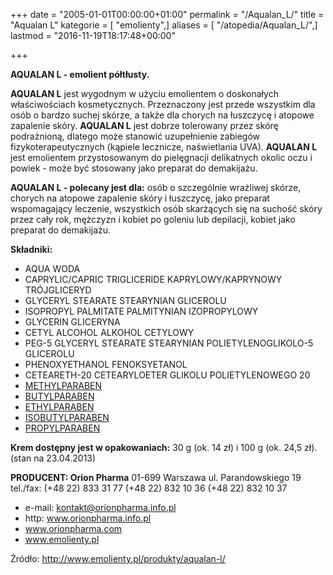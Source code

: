 +++
date = "2005-01-01T00:00:00+01:00"
permalink = "/Aqualan_L/"
title = "Aqualan L"
kategorie = [ "emolienty",]
aliases = [ "/atopedia/Aqualan_L/",]
lastmod = "2016-11-19T18:17:48+00:00"

+++

**AQUALAN L - emolient półtłusty.**

**AQUALAN L** jest wygodnym w użyciu emolientem o doskonałych właściwościach kosmetycznych. Przeznaczony jest przede wszystkim dla osób o bardzo suchej skórze, a także dla chorych na łuszczycę i atopowe zapalenie skóry. **AQUALAN L** jest dobrze tolerowany przez skórę podrażnioną, dlatego może stanowić uzupełnienie zabiegów fizykoterapeutycznych (kąpiele lecznicze, naświetlania UVA). **AQUALAN L** jest emolientem przystosowanym do pielęgnacji delikatnych okolic oczu i powiek - może być stosowany jako preparat do demakijażu.

**AQUALAN L - polecany jest dla:** osób o szczególnie wrażliwej skórze, chorych na atopowe zapalenie skóry i łuszczycę, jako preparat wspomagający leczenie, wszystkich osób skarżących się na suchość skóry przez cały rok, mężczyzn i kobiet po goleniu lub depilacji, kobiet jako preparat do demakijażu.

**Składniki:**

-   AQUA WODA
-   CAPRYLIC/CAPRIC TRIGLICERIDE KAPRYLOWY/KAPRYNOWY TRÓJGLICERYD
-   GLYCERYL STEARATE STEARYNIAN GLICEROLU
-   ISOPROPYL PALMITATE PALMITYNIAN IZOPROPYLOWY
-   GLYCERIN GLICERYNA
-   CETYL ALCOHOL ALKOHOL CETYLOWY
-   PEG-5 GLYCERYL STEARATE STEARYNIAN POLIETYLENOGLIKOLO-5 GLICEROLU
-   PHENOXYETHANOL FENOKSYETANOL
-   CETEARETH-20 CETEARYLOETER GLIKOLU POLIETYLENOWEGO 20
-   [METHYLPARABEN](/atopedia/Metyloparaben)
-   [BUTYLPARABEN](/atopedia/Butyloparaben)
-   [ETHYLPARABEN](/atopedia/Etyloparaben)
-   [ISOBUTYLPARABEN](/atopedia/Izobutyloparaben)
-   [PROPYLPARABEN](/atopedia/Propyloparaben)

**Krem dostępny jest w opakowaniach:** 30 g (ok. 14 zł) i 100 g (ok. 24,5 zł). (stan na 23.04.2013)

**PRODUCENT: Orion Pharma** 01-699 Warszawa ul. Parandowskiego 19 tel./fax: (+48 22) 833 31 77 (+48 22) 832 10 36 (+48 22) 832 10 37



-   e-mail: kontakt@orionpharma.info.pl
-   http: www.orionpharma.info.pl
-   www.orionpharma.com
-   www.emolienty.pl

Źródło: <http://www.emolienty.pl/produkty/aqualan-l/>
